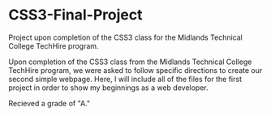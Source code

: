 # CSS3-Final-Project
Project upon completion of the CSS3 class for the Midlands Technical College TechHire program.

Upon completion of the CSS3 class from the Midlands Technical College TechHire program, we were asked to follow specific directions to create our second simple webpage. Here, I will include all of the files for the first project in order to show my beginnings as a web developer.

Recieved a grade of "A."
